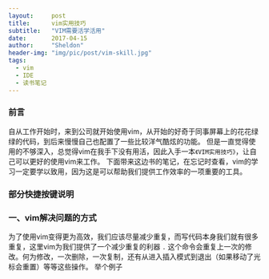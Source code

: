 ```yaml
---
layout:     post
title:      vim实用技巧
subtitle:   "VIM需要活学活用"
date:       2017-04-15
author:     "Sheldon"
header-img: "img/pic/post/vim-skill.jpg"
tags:       
  - vim
  - IDE
  - 读书笔记
---
```


### 前言
自从工作开始时，来到公司就开始使用vim，从开始的好奇于同事屏幕上的花花绿绿的代码，到后来慢慢自己也配置了一些比较洋气酷炫的功能。
但是一直觉得使用的不够深入，总觉得vim在我手下没有用活，因此入手一本`《VIM实用技巧》`，让自己可以更好的使用vim来工作。
下面带来这边书的笔记，在忘记时查看，vim的学习一定要学以致用，因为这是可以帮助我们提供工作效率的一项重要的工具。

### 部分快捷按键说明

### 一、vim解决问题的方式
为了使用vim变得更为高效，我们应该尽量减少重复，而写代码本身我们就有很多重复，这里vim为我们提供了一个减少重复的利器 `.` 
这个命令会重复上一次的修改。何为修改，一次删除，一次复制，还有从进入插入模式到退出（如果移动了光标会重置）等等这些操作。
举个例子
